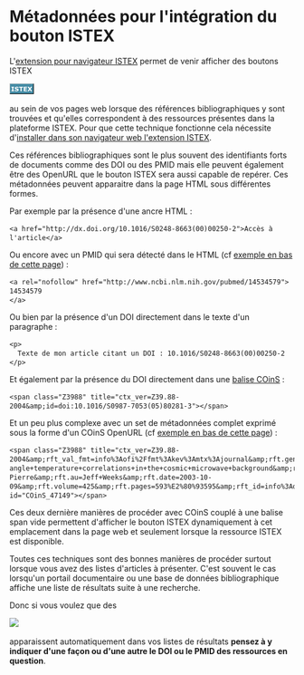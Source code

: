 # Métadonnées pour l'intégration du bouton ISTEX

L'[extension pour navigateur ISTEX](../../doc/bouton-istex.md) permet de venir afficher des boutons ISTEX

![](../../.gitbook/assets/istex-button-1.png)

au sein de vos pages web lorsque des références bibliographiques y sont trouvées et qu'elles correspondent à des ressources présentes dans la plateforme ISTEX. Pour que cette technique fonctionne cela nécessite d'[installer dans son navigateur web l'extension ISTEX](../../doc/bouton-istex.md).

Ces références bibliographiques sont le plus souvent des identifiants forts de documents comme des DOI ou des PMID mais elle peuvent également être des OpenURL que le bouton ISTEX sera aussi capable de repérer. Ces métadonnées peuvent apparaitre dans la page HTML sous différentes formes.

Par exemple par la présence d'une ancre HTML :

```markup
<a href="http://dx.doi.org/10.1016/S0248-8663(00)00250-2">Accès à l'article</a>
```

Ou encore avec un PMID qui sera détecté dans le HTML \(cf [exemple en bas de cette page](https://fr.wikipedia.org/wiki/Espace_dodécaédrique_de_Poincaré)\) :

```markup
<a rel="nofollow" href="http://www.ncbi.nlm.nih.gov/pubmed/14534579">
14534579
</a>
```

Ou bien par la présence d'un DOI directement dans le texte d'un paragraphe :

```markup
<p>
  Texte de mon article citant un DOI : 10.1016/S0248-8663(00)00250-2
</p>
```

Et également par la présence du DOI directement dans une [balise COinS](https://www.zotero.org/support/dev/exposing_metadata/coins) :

```markup
<span class="Z3988" title="ctx_ver=Z39.88-2004&amp;id=doi:10.1016/S0987-7053(05)80281-3"></span>
```

Et un peu plus complexe avec un set de métadonnées complet exprimé sous la forme d'un COinS OpenURL \(cf [exemple en bas de cette page](https://fr.wikipedia.org/wiki/Espace_dodécaédrique_de_Poincaré)\) :

```markup
<span class="Z3988" title="ctx_ver=Z39.88-2004&amp;rft_val_fmt=info%3Aofi%2Ffmt%3Akev%3Amtx%3Ajournal&amp;rft.genre=article&amp;rft.atitle=Dodecahedral+space+topology+as+an+explanation+for+weak+wide-angle+temperature+correlations+in+the+cosmic+microwave+background&amp;rft.jtitle=Nature&amp;rft.issue=6958&amp;rft.aulast=Luminet&amp;rft.aufirst=Jean-Pierre&amp;rft.au=Jeff+Weeks&amp;rft.date=2003-10-09&amp;rft.volume=425&amp;rft.pages=593%E2%80%93595&amp;rft_id=info%3Adoi%2F10.1038%2Fnature01944&amp;rft_id=info%3Apmid%2F14534579&amp;rfr_id=info%3Asid%2Ffr.wikipedia.org%3AEspace+dod%C3%A9ca%C3%A9drique+de+Poincar%C3%A9" id="COinS_47149"></span>
```

Ces deux dernière manières de procéder avec COinS couplé à une balise span vide permettent d'afficher le bouton ISTEX dynamiquement à cet emplacement dans la page web et seulement lorsque la ressource ISTEX est disponible.

Toutes ces techniques sont des bonnes manières de procéder surtout lorsque vous avez des listes d'articles à présenter. C'est souvent le cas lorsqu'un portail documentaire ou une base de données bibliographique affiche une liste de résultats suite à une recherche.

Donc si vous voulez que des

![](../../.gitbook/assets/istex-button.png)

apparaissent automatiquement dans vos listes de résultats **pensez à y indiquer d'une façon ou d'une autre le DOI ou le PMID des ressources en question**.


